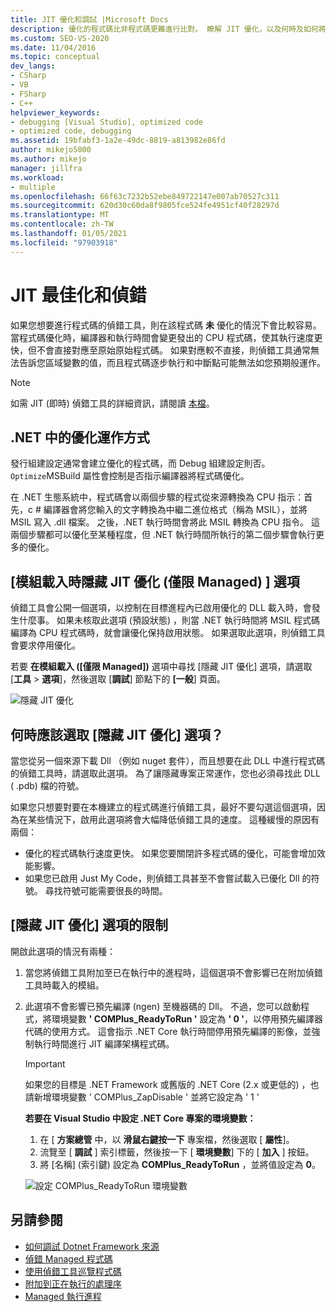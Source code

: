 ```yaml
---
title: JIT 優化和調試 |Microsoft Docs
description: 優化的程式碼比非程式碼更難進行比對。 瞭解 JIT 優化，以及何時及如何將它隱藏。
ms.custom: SEO-VS-2020
ms.date: 11/04/2016
ms.topic: conceptual
dev_langs:
- CSharp
- VB
- FSharp
- C++
helpviewer_keywords:
- debugging [Visual Studio], optimized code
- optimized code, debugging
ms.assetid: 19bfabf3-1a2e-49dc-8819-a813982e86fd
author: mikejo5000
ms.author: mikejo
manager: jillfra
ms.workload:
- multiple
ms.openlocfilehash: 66f63c7232b52ebe849722147e007ab70527c311
ms.sourcegitcommit: 620d30c60da8f9805fce524fe4951cf40f28297d
ms.translationtype: MT
ms.contentlocale: zh-TW
ms.lasthandoff: 01/05/2021
ms.locfileid: "97903918"
---
```

# <a name="jit-optimization-and-debugging"></a>JIT 最佳化和偵錯
如果您想要進行程式碼的偵錯工具，則在該程式碼 **未** 優化的情況下會比較容易。 當程式碼優化時，編譯器和執行時間會變更發出的 CPU 程式碼，使其執行速度更快，但不會直接對應至原始原始程式碼。 如果對應較不直接，則偵錯工具通常無法告訴您區域變數的值，而且程式碼逐步執行和中斷點可能無法如您預期般運作。

> [!NOTE]
> 如需 JIT (即時) 偵錯工具的詳細資訊，請閱讀 [本檔](../debugger/debug-using-the-just-in-time-debugger.md)。

## <a name="how-optimizations-work-in-net"></a>.NET 中的優化運作方式 
發行組建設定通常會建立優化的程式碼，而 Debug 組建設定則否。 `Optimize`MSBuild 屬性會控制是否指示編譯器將程式碼優化。

在 .NET 生態系統中，程式碼會以兩個步驟的程式從來源轉換為 CPU 指示：首先，c # 編譯器會將您輸入的文字轉換為中繼二進位格式（稱為 MSIL），並將 MSIL 寫入 .dll 檔案。 之後，.NET 執行時間會將此 MSIL 轉換為 CPU 指令。 這兩個步驟都可以優化至某種程度，但 .NET 執行時間所執行的第二個步驟會執行更多的優化。

## <a name="the-suppress-jit-optimization-on-module-load-managed-only-option"></a>[模組載入時隱藏 JIT 優化 (僅限 Managed) ] 選項
偵錯工具會公開一個選項，以控制在目標進程內已啟用優化的 DLL 載入時，會發生什麼事。 如果未核取此選項 (預設狀態) ，則當 .NET 執行時間將 MSIL 程式碼編譯為 CPU 程式碼時，就會讓優化保持啟用狀態。 如果選取此選項，則偵錯工具會要求停用優化。

若要 **在模組載入 ([僅限 Managed])** 選項中尋找 [隱藏 JIT 優化] 選項，請選取 [**工具**  >  **選項**]，然後選取 [**調試**] 節點下的 **[一般**] 頁面。

![隱藏 JIT 優化](../debugger/media/suppress-jit-tool-options.png "隱藏 JIT 優化")

## <a name="when-should-you-check-the-suppress-jit-optimization-option"></a>何時應該選取 [隱藏 JIT 優化] 選項？
當您從另一個來源下載 Dll （例如 nuget 套件），而且想要在此 DLL 中進行程式碼的偵錯工具時，請選取此選項。 為了讓隱藏專案正常運作，您也必須尋找此 DLL ( .pdb) 檔的符號。

如果您只想要對要在本機建立的程式碼進行偵錯工具，最好不要勾選這個選項，因為在某些情況下，啟用此選項將會大幅降低偵錯工具的速度。 這種緩慢的原因有兩個：

* 優化的程式碼執行速度更快。 如果您要關閉許多程式碼的優化，可能會增加效能影響。
* 如果您已啟用 Just My Code，則偵錯工具甚至不會嘗試載入已優化 Dll 的符號。 尋找符號可能需要很長的時間。

## <a name="limitations-of-the-suppress-jit-optimization-option"></a>[隱藏 JIT 優化] 選項的限制 
開啟此選項的情況有兩種： 

1. 當您將偵錯工具附加至已在執行中的進程時，這個選項不會影響已在附加偵錯工具時載入的模組。
2. 此選項不會影響已預先編譯 (ngen) 至機器碼的 Dll。 不過，您可以啟動程式，將環境變數 **' COMPlus_ReadyToRun '** 設定為 **' 0 '**，以停用預先編譯器代碼的使用方式。 這會指示 .NET Core 執行時間停用預先編譯的影像，並強制執行時間進行 JIT 編譯架構程式碼。 

    > [!IMPORTANT]
    > 如果您的目標是 .NET Framework 或舊版的 .NET Core (2.x 或更低的) ，也請新增環境變數 ' COMPlus_ZapDisable ' 並將它設定為 ' 1 '

    **若要在 Visual Studio 中設定 .NET Core 專案的環境變數：**
    1. 在 [ **方案總管** 中，以 **滑鼠右鍵按一下** 專案檔，然後選取 [ **屬性**]。
    2. 流覽至 [ **調試** ] 索引標籤，然後按一下 [ **環境變數**] 下的 [ **加入** ] 按鈕。
    3. 將 [名稱] (索引鍵) 設定為 **COMPlus_ReadyToRun** ，並將值設定為 **0**。

    ![設定 COMPlus_ReadyToRun 環境變數](../debugger/media/environment-variables-debug-menu.png "設定 COMPlus_ReadyToRun 環境變數")

## <a name="see-also"></a>另請參閱
- [如何調試 Dotnet Framework 來源](../debugger/how-to-debug-dotnet-framework-source.md)
- [偵錯 Managed 程式碼](../debugger/debugging-managed-code.md)
- [使用偵錯工具巡覽程式碼](../debugger/navigating-through-code-with-the-debugger.md)
- [附加到正在執行的處理序](../debugger/attach-to-running-processes-with-the-visual-studio-debugger.md)
- [Managed 執行進程](/dotnet/standard/managed-execution-process)
